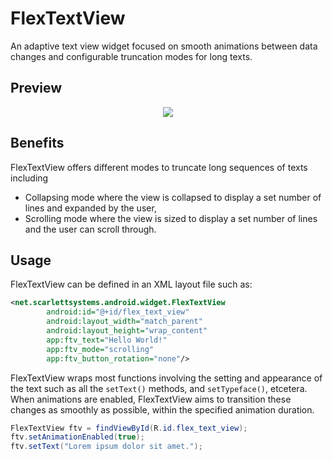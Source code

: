 # FlexTextView

An adaptive text view widget focused on smooth animations between data changes and configurable truncation modes for long texts.

## Preview

<p align="center">
  <img src="https://raw.githubusercontent.com/shanescarlett/Android-Widgets/master/samples/FlexTextViewDemo.gif"/>
</p>
  
## Benefits

FlexTextView offers different modes to truncate long sequences of texts including
* Collapsing mode where the view is collapsed to display a set number of lines and expanded by the user,
* Scrolling mode where the view is sized to display a set number of lines and the user can scroll through.

## Usage

FlexTextView can be defined in an XML layout file such as:

```xml
<net.scarlettsystems.android.widget.FlexTextView
		android:id="@+id/flex_text_view"
		android:layout_width="match_parent"
		android:layout_height="wrap_content"
		app:ftv_text="Hello World!"
		app:ftv_mode="scrolling"
		app:ftv_button_rotation="none"/>
```

FlexTextView wraps most functions involving the setting and appearance of the text such as all the `setText()` methods, and `setTypeface()`, etcetera.
When animations are enabled, FlexTextView aims to transition these changes as smoothly as possible, within the specified animation duration.

```Java
FlexTextView ftv = findViewById(R.id.flex_text_view);
ftv.setAnimationEnabled(true);
ftv.setText("Lorem ipsum dolor sit amet.");
```
